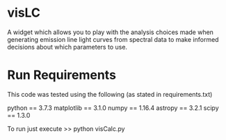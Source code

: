 # visLC
A widget which allows you to play with the analysis choices made when generating emission line light curves from
spectral data to make informed decisions about which parameters to use.


# Run Requirements
This code was tested using the following (as stated in requirements.txt)

python == 3.7.3
matplotlib == 3.1.0
numpy == 1.16.4
astropy == 3.2.1
scipy == 1.3.0

To run just execute >> python visCalc.py